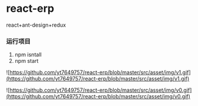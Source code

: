 # react-erp
react+ant-design+redux
### 运行项目
1. npm isntall
2. npm start

![https://github.com/yt7649757/react-erp/blob/master/src/asset/img/v1.gif](https://github.com/yt7649757/react-erp/blob/master/src/asset/img/v1.gif)

![https://github.com/yt7649757/react-erp/blob/master/src/asset/img/v0.gif](https://github.com/yt7649757/react-erp/blob/master/src/asset/img/v0.gif)
